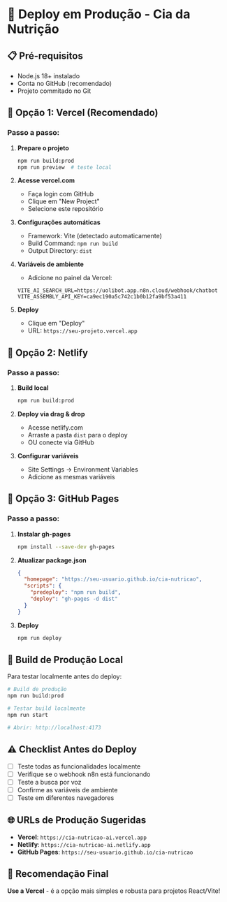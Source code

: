 # 🚀 Deploy em Produção - Cia da Nutrição

## 📋 Pré-requisitos
- Node.js 18+ instalado
- Conta no GitHub (recomendado)
- Projeto commitado no Git

## 🎯 Opção 1: Vercel (Recomendado)

### Passo a passo:
1. **Prepare o projeto**
   ```bash
   npm run build:prod
   npm run preview  # teste local
   ```

2. **Acesse vercel.com**
   - Faça login com GitHub
   - Clique em "New Project"
   - Selecione este repositório

3. **Configurações automáticas**
   - Framework: Vite (detectado automaticamente)
   - Build Command: `npm run build`
   - Output Directory: `dist`

4. **Variáveis de ambiente**
   - Adicione no painel da Vercel:
   ```
   VITE_AI_SEARCH_URL=https://uolibot.app.n8n.cloud/webhook/chatbot
   VITE_ASSEMBLY_API_KEY=ca9ec190a5c742c1b0b12fa9bf53a411
   ```

5. **Deploy**
   - Clique em "Deploy"
   - URL: `https://seu-projeto.vercel.app`

## 🎯 Opção 2: Netlify

### Passo a passo:
1. **Build local**
   ```bash
   npm run build:prod
   ```

2. **Deploy via drag & drop**
   - Acesse netlify.com
   - Arraste a pasta `dist` para o deploy
   - OU conecte via GitHub

3. **Configurar variáveis**
   - Site Settings → Environment Variables
   - Adicione as mesmas variáveis

## 🎯 Opção 3: GitHub Pages

### Passo a passo:
1. **Instalar gh-pages**
   ```bash
   npm install --save-dev gh-pages
   ```

2. **Atualizar package.json**
   ```json
   {
     "homepage": "https://seu-usuario.github.io/cia-nutricao",
     "scripts": {
       "predeploy": "npm run build",
       "deploy": "gh-pages -d dist"
     }
   }
   ```

3. **Deploy**
   ```bash
   npm run deploy
   ```

## 🔧 Build de Produção Local

Para testar localmente antes do deploy:

```bash
# Build de produção
npm run build:prod

# Testar build localmente
npm run start

# Abrir: http://localhost:4173
```

## ⚠️ Checklist Antes do Deploy

- [ ] Teste todas as funcionalidades localmente
- [ ] Verifique se o webhook n8n está funcionando
- [ ] Teste a busca por voz
- [ ] Confirme as variáveis de ambiente
- [ ] Teste em diferentes navegadores

## 🌐 URLs de Produção Sugeridas

- **Vercel**: `https://cia-nutricao-ai.vercel.app`
- **Netlify**: `https://cia-nutricao-ai.netlify.app`
- **GitHub Pages**: `https://seu-usuario.github.io/cia-nutricao`

## 🎯 Recomendação Final

**Use a Vercel** - é a opção mais simples e robusta para projetos React/Vite!